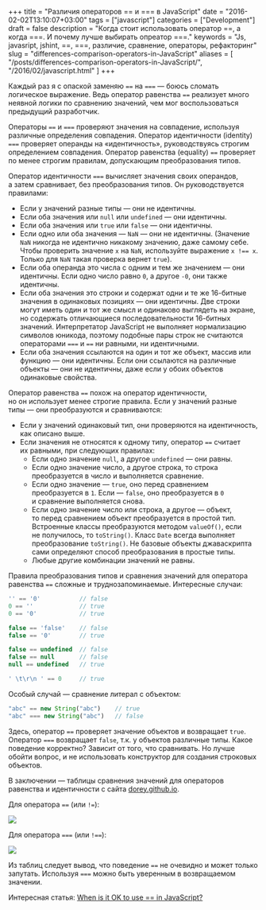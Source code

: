 +++
title = "Различия операторов == и === в JavaScript"
date = "2016-02-02T13:10:07+03:00"
tags = ["javascript"]
categories = ["Development"]
draft = false
description = "Когда стоит использовать оператор ==, а когда ===. И почему лучше выбирать опреатор ===."
keywords = "Js, javasript, jshint, ==, ===, различие, сравнение, операторы, рефакторинг"
slug = "differences-comparison-operators-in-JavaScript"
aliases = [
    "/posts/differences-comparison-operators-in-JavaScript/",
    "/2016/02/javascript.html"
]
+++

Каждый раз я с опаской заменяю `==` на `===` — боюсь сломать логическое выражение. Ведь оператор равенства `==` реализует много неявной логики по сравнению значений, чем мог воспользоваться предыдущий разработчик.

Операторы `==` и `===` проверяют значения на совпадение, используя различные определения совпадения. Оператор идентичности (identity) `===` проверяет операнды на «идентичность», руководствуясь строгим определением совпадения. Оператор равенства (equality) `==` проверяет по менее строгим правилам, допускающим преобразования типов.

Оператор идентичности `===` вычисляет значения своих операндов, а затем сравнивает, без преобразования типов. Он руководствуется правилами:

* Если у значений разные типы — они не идентичны.
* Если оба значения или `null` или `undefined` — они идентичны.
* Если оба значения или `true` или `false` — они идентичны.
* Если одно или оба значения — `NaN` — они не идентичны. (Значение `NaN` никогда не идентично никакому значению, даже самому себе. Чтобы проверить значение `x` на `NaN`, используйте выражение `x !== x`. Только для `NaN` такая проверка вернет `true`).
* Если оба операнда это числа с одним и тем же значением — они идентичны. Если одно число равно `0`, а другое `-0`, они также идентичны.
* Если оба значения это строки и содержат одни и те же 16-битные значения в одинаковых позициях — они идентичны. Две строки могут иметь один и тот же смысл и одинаково выглядеть на экране, но содержать отличающиеся последовательности 16-битных значений. Интерпретатор JavaScript не выполняет нормализацию символов юникода, поэтому подобные пары строк не считаются операторами `===` и `==` ни равными, ни идентичными.
* Если оба значения ссылаются на один и тот же объект, массив или функцию — они идентичны. Если они ссылаются на различные объекты — они не идентичны, даже если у обоих объектов одинаковые свойства.

Оператор равенства `==` похож на оператор идентичности, но он использует менее строгие правила. Если у значений разные типы — они преобразуются и сравниваются:

* Если у значений одинаковый тип, они проверяются на идентичность, как описано выше.
* Если значения не относятся к одному типу, оператор `==` считает их равными, при следующих правилах:
  * Если одно значение `null`, а другое `undefined` — они равны.
  * Если одно значение число, а другое строка, то строка преобразуется в число и выполняется сравнение.
  * Если одно значение — `true`, оно перед сравнением преобразуется в `1`. Если — `false`, оно преобразуется в `0` и сравнение выполняется снова.
  * Если одно значение число или строка, а другое — объект, то перед сравнением объект преобразуется в простой тип. Встроенные классы преобразуются методом `valueOf()`, если не получилось, то `toString()`. Класс `Date` всегда выполняет преобразование `toString()`. Не базовые объекты джаваскрипта сами определяют способ преобразования в простые типы.
  * Любые другие комбинации значений не равны.

Правила преобразования типов и сравнения значений для оператора равенства `==` сложные и труднозапоминаемые. Интересные случаи:
``` js
'' == '0'           // false
0 == ''             // true
0 == '0'            // true

false == 'false'    // false
false == '0'        // true

false == undefined  // false
false == null       // false
null == undefined   // true

' \t\r\n ' == 0     // true
```

Особый случай — сравнение литерал с объектом:
``` js
"abc" == new String("abc")    // true
"abc" === new String("abc")   // false
```

Здесь, оператор `==` проверяет значение объектов и возвращает `true`. Оператор `===` возвращает `false`, т.к. у объектов различные типы. Какое поведение корректно? Зависит от того, что сравнивать. Но лучше обойти вопрос, и не использовать конструктор для создания строковых объектов.

В заключении — таблицы сравнения значений для операторов равенства и идентичности с сайта [dorey.github.io](http://dorey.github.io/JavaScript-Equality-Table/).

Для оператора `==` (или `!=`):

![](https://lh3.googleusercontent.com/-RCcoFw_NFT4/VrAxefBPSiI/AAAAAAAAAlk/-Ml2va5hHdg/s640-Ic42/Screenshot%2525202016-02-02%25252007.23.08.png)

Для оператора `===` (или `!==`):

![](https://lh3.googleusercontent.com/-37_7dZNdH8g/VrAxeSUggfI/AAAAAAAAAlo/-dgAJViJLnQ/s640-Ic42/Screenshot%2525202016-02-02%25252007.23.34.png)

Из таблиц следует вывод, что поведение `==` не очевидно и может только запутать. Используя `===` можно быть уверенным в возвращаемом значении.

Интересная статья: [When is it OK to use == in JavaScript?](http://www.2ality.com/2011/12/strict-equality-exemptions.html)
